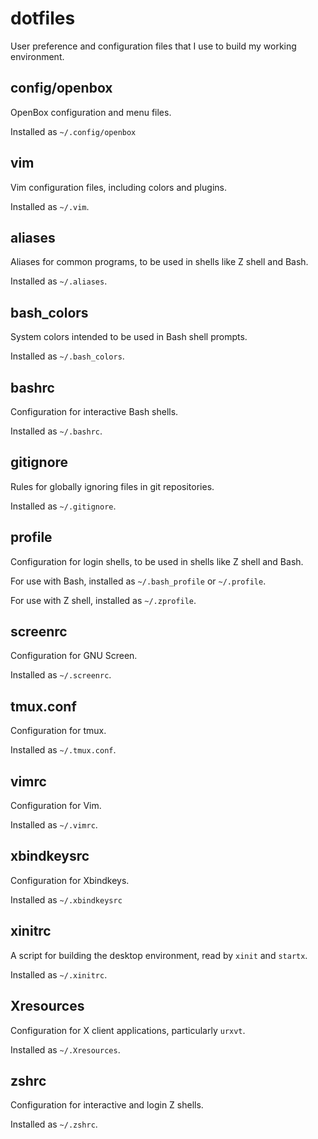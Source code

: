 dotfiles
========

User preference and configuration files that I use to build my working environment.


config/openbox
--------------

OpenBox configuration and menu files.

Installed as `~/.config/openbox`


vim
---

Vim configuration files, including colors and plugins.

Installed as `~/.vim`.


aliases
-------

Aliases for common programs, to be used in shells like Z shell and Bash.

Installed as `~/.aliases`.


bash_colors
-----------

System colors intended to be used in Bash shell prompts.

Installed as `~/.bash_colors`.


bashrc
------

Configuration for interactive Bash shells.

Installed as `~/.bashrc`.


gitignore
---------

Rules for globally ignoring files in git repositories.

Installed as `~/.gitignore`.


profile
-------

Configuration for login shells, to be used in shells like Z shell and Bash.

For use with Bash, installed as `~/.bash_profile` or `~/.profile`.

For use with Z shell, installed as `~/.zprofile`.


screenrc
--------

Configuration for GNU Screen.

Installed as `~/.screenrc`.


tmux.conf
---------

Configuration for tmux.

Installed as `~/.tmux.conf`.


vimrc
-----

Configuration for Vim.

Installed as `~/.vimrc`.


xbindkeysrc
-----------

Configuration for Xbindkeys.

Installed as `~/.xbindkeysrc`


xinitrc
-------

A script for building the desktop environment, read by `xinit` and `startx`.

Installed as `~/.xinitrc`.


Xresources
-------

Configuration for X client applications, particularly `urxvt`.


Installed as `~/.Xresources`.


zshrc
-----

Configuration for interactive and login Z shells.

Installed as `~/.zshrc`.
